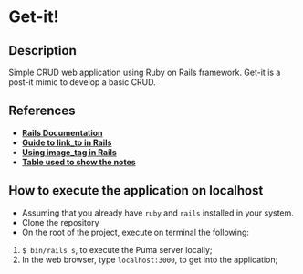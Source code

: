 # Get-it!
## Description
Simple CRUD web application using Ruby on Rails framework.
Get-it is a post-it mimic to develop a basic CRUD.

## References
* <a href="https://guides.rubyonrails.org/v5.0/getting_started.html#installing-rails"><b>Rails Documentation</b></a>
* <a href="https://mixandgo.com/learn/how-to-use-link_to-in-rails"><b>Guide to link_to in Rails</b></a>
* <a href="https://stackoverflow.com/questions/8273410/how-to-add-class-to-an-image-tag-rails-helper"><b>Using image_tag in Rails</b></a>
* <a href="https://dev.to/dcodeyt/creating-beautiful-html-tables-with-css-428l"><b>Table used to show the notes</b></a>

## How to execute the application on localhost
* Assuming that you already have `ruby` and `rails` installed in your system.
* Clone the repository
* On the root of the project, execute on terminal the following: 

1) `$ bin/rails s`, to execute the Puma server locally;
2) In the web browser, type `localhost:3000`, to get into the application;
